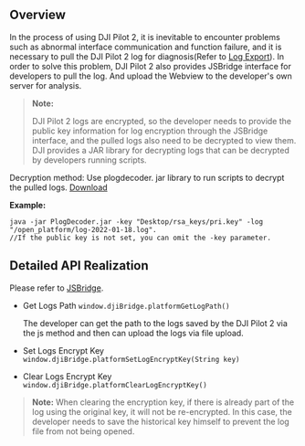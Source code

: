 ## Overview

In the process of using DJI Pilot 2, it is inevitable to encounter problems such as abnormal interface communication and function failure, and it is necessary to pull the DJI Pilot 2 log for diagnosis(Refer to [Log Export](https://developer.dji.com/doc/cloud-api-tutorial/en/debug/log-export.html)). In order to solve this problem, DJI Pilot 2 also provides JSBridge interface for developers to pull the log. And upload the Webview to the developer's own server for analysis.

> **Note:**
>
> DJI Pilot 2 logs are encrypted, so the developer needs to provide the public key information for log encryption through the JSBridge interface, and the pulled logs also need to be decrypted to view them. DJI provides a JAR library for decrypting logs that can be decrypted by developers running scripts.

Decryption method: Use plogdecoder. jar library to run scripts to decrypt the pulled logs. [Download](https://terra-1-g.djicdn.com/71a7d383e71a4fb8887a310eb746b47f/cloudapi/V1.1/PlogDecoder.jar)

**Example:**

```shell
java -jar PlogDecoder.jar -key "Desktop/rsa_keys/pri.key" -log "/open_platform/log-2022-01-18.log".
//If the public key is not set, you can omit the -key parameter.
```

## Detailed API Realization

Please refer to [JSBridge](https://developer.dji.com/doc/cloud-api-tutorial/en/api-reference/pilot-to-cloud/jsbridge.html).

* Get Logs Path `window.djiBridge.platformGetLogPath()`

  The developer can get the path to the logs saved by the DJI Pilot 2 via the js method and then can upload the logs via file upload.

* Set Logs Encrypt Key `window.djiBridge.platformSetLogEncryptKey(String key)`

* Clear Logs Encrypt Key `window.djiBridge.platformClearLogEncryptKey()`

> **Note:** When clearing the encryption key, if there is already part of the log using the original key, it will not be re-encrypted. In this case, the developer needs to save the historical key himself to prevent the log file from not being opened.

